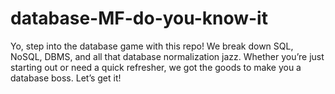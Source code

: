# database-MF-do-you-know-it
Yo, step into the database game with this repo! We break down SQL, NoSQL, DBMS, and all that database normalization jazz. Whether you’re just starting out or need a quick refresher, we got the goods to make you a database boss. Let’s get it!
